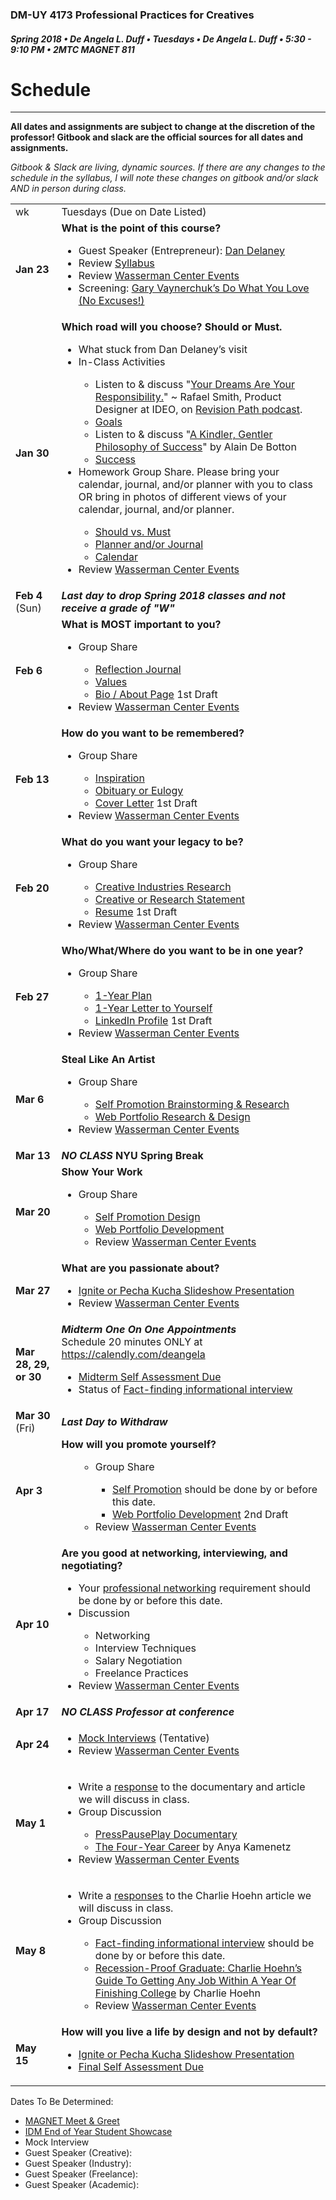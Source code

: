 ### DM-UY 4173 Professional Practices for Creatives
##### Spring 2018 • De Angela L. Duff • Tuesdays • De Angela L. Duff • 5:30 - 9:10 PM • 2MTC MAGNET 811

# Schedule

---

**All dates and assignments are subject to change at the discretion of the professor! Gitbook and slack are the official sources for all dates and assignments.**

*Gitbook &amp; Slack are living, dynamic sources. If there are any changes to the schedule in the syllabus, I will note these changes on gitbook and/or slack AND in person during class.*

<table>
<tr>
<td>wk</td>
<td>Tuesdays (Due on Date Listed)</td>
</tr>
<tr>
<td><strong>Jan 23</strong></td>
<td>
<strong>What is the point of this course?</strong>
<ul>
<li>Guest Speaker (Entrepreneur): <a href="https://en.wikipedia.org/wiki/Daniel_Delaney" target="_blank">Dan Delaney</a></li>
<li>Review <a href="syllabus.md">Syllabus</a></li>
<li>Review <a href="https://www.nyu.edu/students/student-information-and-resources/career-development-and-jobs.html" target="_blank">Wasserman Center Events</a></li>
<li>Screening: <a href="http://www.ted.com/talks/lang/en/gary_vaynerchuk_do_what_you_love_no_excuses.html" target="_blank">Gary Vaynerchuk’s Do What You Love (No Excuses!)</a> 
</ul></td>
</tr>

<tr>
<td><strong>Jan 30</strong></td>
<td>
<strong>Which road will you choose? Should or Must.</strong>
<ul>
<li>What stuck from Dan Delaney’s visit</li>
<li>In-Class Activities</li>
    <ul>
    <li>Listen to &amp; discuss "<a href="https://soundcloud.com/revisionpath/episode-227-rafael-smith#t=48:50">Your Dreams Are Your Responsibility.</a>" ~ Rafael Smith, Product Designer at IDEO, on <a href="https://soundcloud.com/revisionpath" target="_blank">Revision Path podcast</a>.</li>
    <li><a href="goals.md">Goals</a></li>
    <li>Listen to &amp; discuss "<a href="https://www.ted.com/talks/alain_de_botton_a_kinder_gentler_philosophy_of_success#t-731968" target="_blank">A Kindler, Gentler Philosophy of Success</a>" by Alain De Botton</li>
    <li><a href="success.md">Success</a></li>
    </ul>
<li>Homework Group Share. Please bring your calendar, journal, and/or planner with you to class OR bring in photos of different views of your calendar, journal, and/or planner.</li>
    <ul>
    <li><a href="should_must.md">Should vs. Must</a>
    <li><a href="planner.md">Planner and/or Journal</a></li>
    <li><a href="calendar.md">Calendar</a></li>
    </ul>

<li>Review <a href="https://www.nyu.edu/students/student-information-and-resources/career-development-and-jobs.html" target="_blank">Wasserman Center Events</a></li>
</ul></td>
</tr>

<tr>
<td><strong>Feb 4</strong> (Sun)</td>
<td><strong><i>Last day to drop Spring 2018 classes and not receive a grade of "W"</i></strong></td>
</tr>

<tr>
<td><strong>Feb 6</strong></td>
<td valign="top">
<strong>What is MOST important to you?</strong>
<ul>
<li>Group Share</li>
    <ul>
    <li><a href="reflection_journal.md">Reflection Journal</a></li>
    <li><a href="values.md">Values</a></li>    
    <li><a href="bio.md">Bio / About Page</a> 1st Draft</li>
    </ul>
<li>Review <a href="https://www.nyu.edu/students/student-information-and-resources/career-development-and-jobs.html" target="_blank">Wasserman Center Events</a></li>
</td>
</tr>

<tr>
<td><strong>Feb 13</strong></td>
<td>
<strong>How do you want to be remembered?</strong>
    <ul>
    <li>Group Share</li>
    <ul>
    <li><a href="inspiration.md">Inspiration</li>    
    <li><a href="obituary_eulogy.md">Obituary or Eulogy</a></li>
    <li><a href="cover_letter.md">Cover Letter</a> 1st Draft</li>
    </ul>
<li>Review <a href="https://www.nyu.edu/students/student-information-and-resources/career-development-and-jobs.html" target="_blank">Wasserman Center Events</a></li>
</ul>
</td>
</tr>

<tr>
<td><strong>Feb 20</strong></td>
<td>
<strong>What do you want your legacy to be?</strong>
<ul>
<li>Group Share</li>
    <ul>
    <li><a href="creative_industries_research.md">Creative Industries Research</a></li>
    <li><a href="statement.md">Creative or Research Statement</a></li>
    <li><a href="resume.md">Resume</a> 1st Draft</li>
    </ul>
<li>Review <a href="https://www.nyu.edu/students/student-information-and-resources/career-development-and-jobs.html" target="_blank">Wasserman Center Events</a></li>
</ul></td>
</tr>

<tr>
<td><strong>Feb 27</strong></td>
<td>
<strong>Who/What/Where do you want to be in one year?</strong>
<ul>
<li>Group Share</li>
    <ul>
    <li><a href="1yrplan.md">1-Year Plan</a></li>
    <li><a href="1yearletter.md">1-Year Letter to Yourself</a></li>
    <li><a href="linkedin.md">LinkedIn Profile</a> 1st Draft</li>
    </ul>
<li>Review <a href="https://www.nyu.edu/students/student-information-and-resources/career-development-and-jobs.html" target="_blank">Wasserman Center Events</a></li>
</ul></td>
</tr>

<tr>
<td><strong>Mar 6</strong></td>
<td>
<strong>Steal Like An Artist</strong>
<ul>
<li>Group Share</li>
    <ul>
    <li><a href="promo.md">Self Promotion Brainstorming &amp; Research</a> </li>
    <li><a href="web_portfolio.md">Web Portfolio Research &amp; Design</a></li>
    </ul>
<li>Review <a href="https://www.nyu.edu/students/student-information-and-resources/career-development-and-jobs.html" target="_blank">Wasserman Center Events</a></li>
</ul></td>
</tr>

<tr>
<tr>
<td><strong>Mar 13</strong></td>
<td valign="top"><strong><i>NO CLASS</i> NYU Spring Break</strong></td>
</tr>

<tr>
<td><strong>Mar 20</strong></td>
<td>
<strong>Show Your Work</strong>
<ul>
<li>Group Share</li>
    <ul>
    <li><a href="promo.md">Self Promotion Design</a> </li>
    <li><a href="web_portfolio.md">Web Portfolio Development</a>
    </li>
<li>Review <a href="https://www.nyu.edu/students/student-information-and-resources/career-development-and-jobs.html" target="_blank">Wasserman Center Events</a></li>
</ul></td>
</tr>

<tr>
<td><strong>Mar 27</strong></td>
<td>
<strong>What are you passionate about?</strong>
<ul>
<li><a href="presentation.md">Ignite or Pecha Kucha Slideshow Presentation</a></li>
<li>Review <a href="https://www.nyu.edu/students/student-information-and-resources/career-development-and-jobs.html" target="_blank">Wasserman Center Events</a></li>
</ul>
</td>
</tr>

<tr>
<td><strong>Mar 28, 29, or 30</strong></td>
<td><strong><i>Midterm One On One Appointments</i></strong><br>
Schedule 20 minutes ONLY at <a href="https://calendly.com/deangela">https://calendly.com/deangela</a>
<ul>
<li><a href="self_assessments.md">Midterm Self Assessment Due</a></li>
<li>Status of <a href="fact-finding_interview.md">Fact-finding informational interview</a>

</ul></td>
</tr>

<tr>
<td><strong>Mar 30</strong> (Fri)</td>
<td><strong><i>Last Day to Withdraw</i></strong></td>
</tr>

<tr>
<td><strong>Apr 3</strong></td>
<td><strong>How will you promote yourself?</strong><ul>
<ul>
<li>Group Share</li>
    <ul>
    <li><a href="promo.md">Self Promotion</a> should be done by or before this date.</li>
    <li><a href="web_portfolio.md">Web Portfolio Development</a> 2nd Draft</li>
    </ul>
<li>Review <a href="https://www.nyu.edu/students/student-information-and-resources/career-development-and-jobs.html" target="_blank">Wasserman Center Events</a></li>
</ul></td>
</tr>

<tr>
<td><strong>Apr 10</strong></td>
<td>
<strong>Are you good at networking, interviewing, and negotiating?</strong>
<ul>
<li>Your <a href="network.md">professional networking</a> requirement should be done by or before this date.</li>
<li>Discussion</li>
    <ul>
    <li>Networking</li>
    <li>Interview Techniques</li>
    <li>Salary Negotiation</li>
    <li>Freelance Practices</li>
    </ul>
<li>Review <a href="https://www.nyu.edu/students/student-information-and-resources/career-development-and-jobs.html" target="_blank">Wasserman Center Events</a></li>
</ul></td>
</tr>

<tr>
<td><strong>Apr 17</strong></td>
<td><strong><i>NO CLASS Professor at conference</i></strong></td>
</tr>

<tr>
<td><strong>Apr 24</strong></td>
<td><ul>
<li><a href="mock_interview.md">Mock Interviews</a> (Tentative)</li>
<li>Review <a href="https://www.nyu.edu/students/student-information-and-resources/career-development-and-jobs.html" target="_blank">Wasserman Center Events</a></li>
</ul></td>
</tr>

<tr>
<td><strong>May 1</strong></td>
<td><ul>
<lI>Write a <a href="response.md">response</a> to the documentary and article we will discuss in class.</lI>
<li>Group Discussion</li>
    <ul>
    <li><a href="https://vimeo.com/34608191" target="_blank">PressPausePlay Documentary</a></li>
    <li><a href="http://www.fastcompany.com/magazine/162/average-time-spent-at-job-4-years?"  target="_blank">The Four-Year Career</a> by Anya Kamenetz</li> 
    </ul>
<li>Review <a href="https://www.nyu.edu/students/student-information-and-resources/career-development-and-jobs.html" target="_blank">Wasserman Center Events</a></li>
</ul></td>
</tr>

<tr>
<td><strong>May 8</strong></td>
<td><ul>
<li>Write a <a href="response.md">responses</a> to the Charlie Hoehn article we will discuss in class.
<li>Group Discussion</li>
    <ul>
    <li><a href="fact-finding_interview.md">Fact-finding informational interview</a> should be done by or before this date.</li>
    <li><a href="http://charliehoehn.files.wordpress.com/2009/07/recession-proof-graduate1.pdf" target="_blank">Recession-Proof Graduate: Charlie Hoehn’s Guide To Getting Any Job Within A Year Of  Finishing College</a> by Charlie Hoehn
    </li>
<li>Review <a href="https://www.nyu.edu/students/student-information-and-resources/career-development-and-jobs.html" target="_blank">Wasserman Center Events</a></li>
    </ul>
</ul></td>
</tr>

<tr>
<td><strong>May 15</strong></td>
<td>
<strong>How will you live a life by design and not by default?</strong>
<ul>
<li><a href="presentation.md">Ignite or Pecha Kucha Slideshow Presentation</a></li>
<li><a href="self_assessments.md">Final Self Assessment Due</a></li>
</ul></td>
</tr>
</table>

Dates To Be Determined:
* <a href="meetandgreet.md">MAGNET Meet &amp; Greet</a>
* <a href="idm_student_showcase.md">IDM End of Year Student Showcase</a>
* Mock Interview
* Guest Speaker (Creative):
* Guest Speaker (Industry):
* Guest Speaker (Freelance):
* Guest Speaker (Academic):